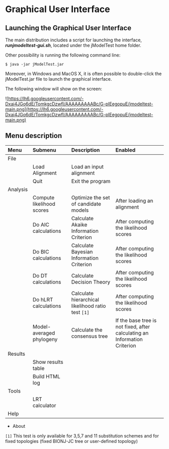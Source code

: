 # Graphical User Interface #



## Launching the Graphical User Interface ##

The main distribution includes a script for launching the interface,  _**runjmodeltest-gui.sh**_, located under the jModelTest home folder.

Other possibility is running the following command line:
```
$ java -jar jModelTest.jar
```

Moreover, in Windows and MacOS X, it is often possible to double-click the jModelTest.jar file to launch the graphical interface.

The following window will show on the screen:

![https://lh6.googleusercontent.com/-Dxai4JGo6dE/TomkgcDzwfI/AAAAAAAAABc/G-pIEegopuE/jmodeltest-main.png](https://lh6.googleusercontent.com/-Dxai4JGo6dE/TomkgcDzwfI/AAAAAAAAABc/G-pIEegopuE/jmodeltest-main.png)

## Menu description ##

| **Menu** | **Submenu** | **Description** | **Enabled** |
|:---------|:------------|:----------------|:------------|
| File     |
|          | Load Alignment | Load an input alignment |             |
|          | Quit        | Exit the program |             |
| Analysis |
|          | Compute likelihood scores | Optimize the set of candidate models | After loading an alignment |
|          | Do AIC calculations | Calculate Akaike Information Criterion | After computing the likelihood scores |
|          | Do BIC calculations | Calculate Bayesian Information Criterion | After computing the likelihood scores |
|          | Do DT calculations | Calculate Decision Theory | After computing the likelihood scores |
|          | Do hLRT calculations | Calculate hierarchical likelihood ratio test `[1]` | After computing the likelihood scores |
|          | Model-averaged phylogeny | Calculate the consensus tree | If the base tree is not fixed, after calculating an Information Criterion |
| Results  |
|          | Show results table |                 |             |
|          | Build HTML log |                 |             |
| Tools    |
|          | LRT calculator |                 |             |
| Help     |
  * About

`[1]` This test is only available for 3,5,7 and 11 substitution schemes and for fixed topologies (fixed BIONJ-JC tree or user-defined topology)